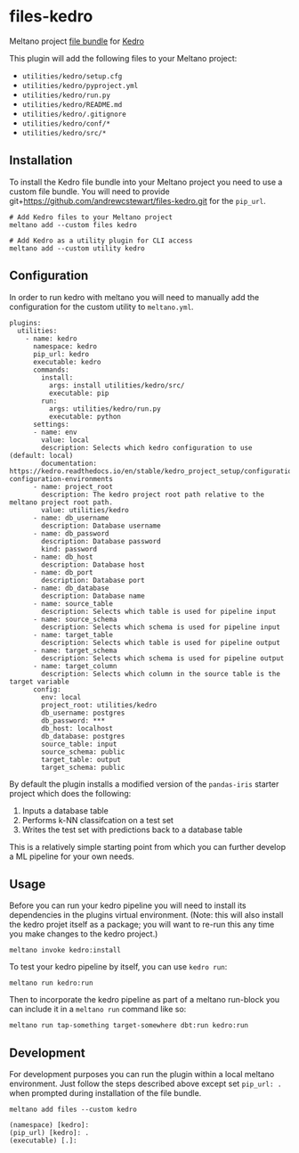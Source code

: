 # files-kedro

Meltano project [file bundle](https://meltano.com/docs/command-line-interface.html#file-bundle) for [Kedro](https://kedro.readthedocs.io/en/stable/)

This plugin will add the following files to your Meltano project:

- `utilities/kedro/setup.cfg`
- `utilities/kedro/pyproject.yml`
- `utilities/kedro/run.py`
- `utilities/kedro/README.md`
- `utilities/kedro/.gitignore`
- `utilities/kedro/conf/*`
- `utilities/kedro/src/*`

## Installation

To install the Kedro file bundle into your Meltano project you need to use a custom file bundle.  You will need to provide git+https://github.com/andrewcstewart/files-kedro.git for the `pip_url`.

```
# Add Kedro files to your Meltano project
meltano add --custom files kedro

# Add Kedro as a utility plugin for CLI access
meltano add --custom utility kedro
```

## Configuration

In order to run kedro with meltano you will need to manually add the configuration for the custom utility to `meltano.yml`.

```
plugins:
  utilities:
    - name: kedro
      namespace: kedro
      pip_url: kedro
      executable: kedro
      commands:
        install:
          args: install utilities/kedro/src/
          executable: pip        
        run: 
          args: utilities/kedro/run.py
          executable: python
      settings:
      - name: env
        value: local
        description: Selects which kedro configuration to use (default: local)
        documentation: https://kedro.readthedocs.io/en/stable/kedro_project_setup/configuration.html#additional-configuration-environments
      - name: project_root
        description: The kedro project root path relative to the meltano project root path.
        value: utilities/kedro
      - name: db_username
        description: Database username
      - name: db_password
        description: Database password
        kind: password
      - name: db_host
        description: Database host
      - name: db_port
        description: Database port
      - name: db_database
        description: Database name
      - name: source_table 
        description: Selects which table is used for pipeline input  
      - name: source_schema
        description: Selects which schema is used for pipeline input      
      - name: target_table 
        description: Selects which table is used for pipeline output      
      - name: target_schema
        description: Selects which schema is used for pipeline output
      - name: target_column
        description: Selects which column in the source table is the target variable        
      config:
        env: local
        project_root: utilities/kedro
        db_username: postgres
        db_password: ***
        db_host: localhost
        db_database: postgres
        source_table: input
        source_schema: public
        target_table: output
        target_schema: public
 ```

By default the plugin installs a modified version of the `pandas-iris` starter project which does the following:

1. Inputs a database table 
2. Performs k-NN classifcation on a test set
3. Writes the test set with predictions back to a database table

This is a relatively simple starting point from which you can further develop a ML pipeline for your own needs.

## Usage

Before you can run your kedro pipeline you will need to install its dependencies in the plugins virtual environment.  (Note: this will also install the kedro projet itself as a package; you will want to re-run this any time you make changes to the kedro project.)

```
meltano invoke kedro:install
```

To test your kedro pipeline by itself, you can use `kedro run`:

```
meltano run kedro:run
```

Then to incorporate the kedro pipeline as part of a meltano run-block you can include it in a `meltano run` command like so:

```
meltano run tap-something target-somewhere dbt:run kedro:run
```

## Development

For development purposes you can run the plugin within a local meltano environment.  Just follow the steps described above except set `pip_url: .` when prompted during installation of the file bundle.

```
meltano add files --custom kedro

(namespace) [kedro]:
(pip_url) [kedro]: .
(executable) [.]:
```

